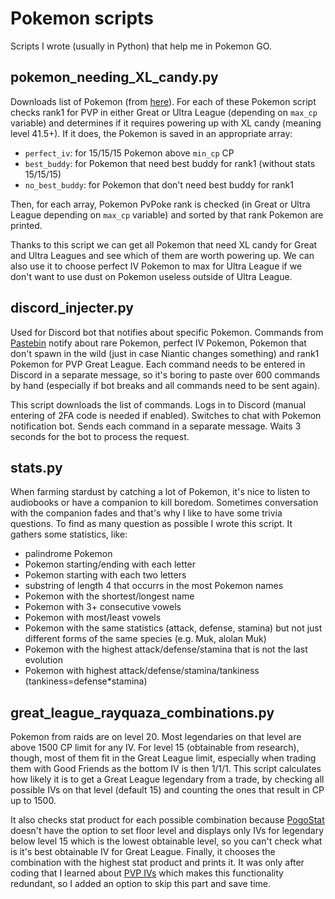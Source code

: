 # Pokemon scripts
Scripts I wrote (usually in Python) that help me in Pokemon GO.

## pokemon_needing_XL_candy.py
Downloads list of Pokemon (from [here](https://pogostat.com/pokedex.js)). For each of these Pokemon script checks rank1 for PVP in either Great or Ultra League (depending on `max_cp` variable) and determines if it requires powering up with XL candy (meaning level 41.5+). If it does, the Pokemon is saved in an appropriate array:
- `perfect_iv`: for 15/15/15 Pokemon above `min_cp` CP
- `best_buddy`: for Pokemon that need best buddy for rank1 (without stats 15/15/15)
- `no_best_buddy`: for Pokemon that don't need best buddy for rank1

Then, for each array, Pokemon PvPoke rank is checked (in Great or Ultra League depending on `max_cp` variable) and sorted by that rank Pokemon are printed.

Thanks to this script we can get all Pokemon that need XL candy for Great and Ultra Leagues and see which of them are worth powering up. We can also use it to choose perfect IV Pokemon to max for Ultra League if we don't want to use dust on Pokemon useless outside of Ultra League.

## discord_injecter.py
Used for Discord bot that notifies about specific Pokemon. Commands from [Pastebin](https://pastebin.com/raw/jr5qpQEm) notify about rare Pokemon, perfect IV Pokemon, Pokemon that don't spawn in the wild (just in case Niantic changes something) and rank1 Pokemon for PVP Great League. Each command needs to be entered in Discord in a separate message, so it's boring to paste over 600 commands by hand (especially if bot breaks and all commands need to be sent again).

This script downloads the list of commands. Logs in to Discord (manual entering of 2FA code is needed if enabled). Switches to chat with Pokemon notification bot. Sends each command in a separate message. Waits 3 seconds for the bot to process the request.

## stats.py
When farming stardust by catching a lot of Pokemon, it's nice to listen to audiobooks or have a companion to kill boredom. Sometimes conversation with the companion fades and that's why I like to have some trivia questions. To find as many question as possible I wrote this script. It gathers some statistics, like:
- palindrome Pokemon
- Pokemon starting/ending with each letter
- Pokemon starting with each two letters
- substring of length 4 that occurrs in the most Pokemon names
- Pokemon with the shortest/longest name
- Pokemon with 3+ consecutive vowels
- Pokemon with most/least vowels
- Pokemon with the same statistics (attack, defense, stamina) but not just different forms of the same species (e.g. Muk, alolan Muk)
- Pokemon with the highest attack/defense/stamina that is not the last evolution
- Pokemon with highest attack/defense/stamina/tankiness (tankiness=defense\*stamina)

## great_league_rayquaza_combinations.py
Pokemon from raids are on level 20. Most legendaries on that level are above 1500 CP limit for any IV. For level 15 (obtainable from research), though, most of them fit in the Great League limit, especially when trading them with Good Friends as the bottom IV is then 1/1/1. This script calculates how likely it is to get a Great League legendary from a trade, by checking all possible IVs on that level (default 15) and counting the ones that result in CP up to 1500.

It also checks stat product for each possible combination because [PogoStat](https://pogostat.com) doesn't have the option to set floor level and displays only IVs for legendary below level 15 which is the lowest obtainable level, so you can't check what is it's best obtainable IV for Great League. Finally, it chooses the combination with the highest stat product and prints it. It was only after coding that I learned about [PVP IVs](https://pvpivs.com) which makes this functionality redundant, so I added an option to skip this part and save time.
